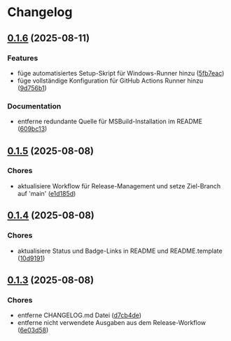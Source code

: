 # Changelog

## [0.1.6](https://github.com/bauer-group/automation-templates/compare/v0.1.5...v0.1.6) (2025-08-11)


### Features

* füge automatisiertes Setup-Skript für Windows-Runner hinzu ([5fb7eac](https://github.com/bauer-group/automation-templates/commit/5fb7eac502a3bfbbbd9f1beba9e53ed0ae01d475))
* füge vollständige Konfiguration für GitHub Actions Runner hinzu ([9d756b1](https://github.com/bauer-group/automation-templates/commit/9d756b15b5906a4964052eb119529158f6fd8bde))


### Documentation

* entferne redundante Quelle für MSBuild-Installation im README ([609bc13](https://github.com/bauer-group/automation-templates/commit/609bc131dba7cce4883d140a7c31b899849f6b45))

## [0.1.5](https://github.com/bauer-group/automation-templates/compare/v0.1.4...v0.1.5) (2025-08-08)


### Chores

* aktualisiere Workflow für Release-Management und setze Ziel-Branch auf 'main' ([e1d185d](https://github.com/bauer-group/automation-templates/commit/e1d185deaba4984db402d71fc9e19eb0a0466002))

## [0.1.4](https://github.com/bauer-group/automation-templates/compare/v0.1.3...v0.1.4) (2025-08-08)


### Chores

* aktualisiere Status und Badge-Links in README und README.template ([10d9191](https://github.com/bauer-group/automation-templates/commit/10d91911b84489e761648bd7f05f0a0c0b58b6d3))

## [0.1.3](https://github.com/bauer-group/automation-templates/compare/v0.1.2...v0.1.3) (2025-08-08)


### Chores

* entferne CHANGELOG.md Datei ([d7cb4de](https://github.com/bauer-group/automation-templates/commit/d7cb4de523c705f575d7a174d8a53cf1161afb28))
* entferne nicht verwendete Ausgaben aus dem Release-Workflow ([6e03d58](https://github.com/bauer-group/automation-templates/commit/6e03d5840b256859b2f522435d1796f82a0dadd6))
